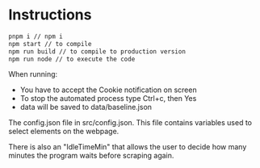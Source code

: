 # Instructions 

```bash
pnpm i // npm i
npm start // to compile
npm run build // to compile to production version
npm run node // to execute the code
```


When running:

- You have to accept the Cookie notification on screen
- To stop the automated process type Ctrl+c, then Yes
- data will be saved to data/baseline.json

The config.json file in src/config.json. This file contains variables used to select elements on the webpage.

There is also an "IdleTimeMin" that allows the user to decide how many minutes the program waits before scraping again.
